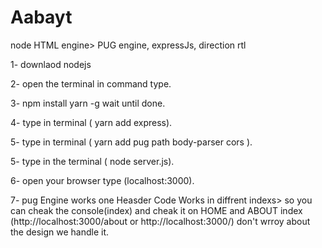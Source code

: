 # Aabayt
node HTML engine> PUG engine, expressJs,  direction rtl

1- downlaod nodejs

2- open the terminal in command type.

3- npm install yarn -g wait until done.

4- type in terminal ( yarn add express).

5- type in terminal ( yarn add pug path body-parser cors ).

5- type in the terminal ( node server.js).

6- open your browser type (localhost:3000).

7- pug Engine works one Heasder Code Works in diffrent indexs>
    so you can cheak the console(index) and cheak it on HOME and ABOUT index (http://localhost:3000/about or http://localhost:3000/)
    don't wrroy about the design we handle it.
